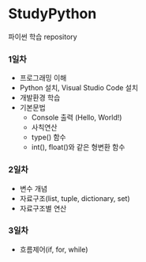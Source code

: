 # StudyPython
파이썬 학습 repository


### 1일차
- 프로그래밍 이해
- Python 설치, Visual Studio Code 설치
- 개발환경 학습
- 기본문법
  - Console 출력 (Hello, World!)
  - 사칙연산
  - type() 함수
  - int(), float()와 같은 형변환 함수

### 2일차
- 변수 개념
- 자료구조(list, tuple, dictionary, set)
- 자료구조별 연산

### 3일차
- 흐름제어(if, for, while)